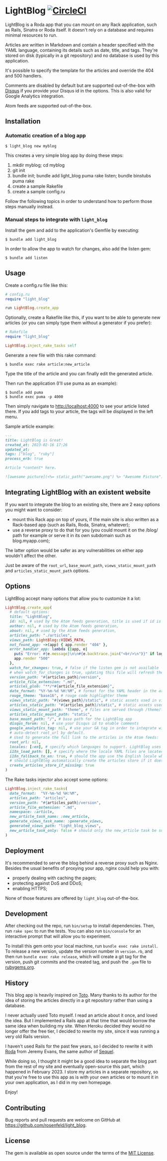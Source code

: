 # LightBlog [![CircleCI](https://dl.circleci.com/status-badge/img/gh/rosenfeld/light_blog/tree/main.svg?style=svg)](https://dl.circleci.com/status-badge/redirect/gh/rosenfeld/light_blog/tree/main)

LightBlog is a Roda app that you can mount on any Rack application, such as Rails, Sinatra or
Roda itself. It doesn't rely on a database and requires minimal resources to run.

Articles are written in Markdown and contain a header specified with the YAML language,
containing its details such as date, title, and tags. They're stored on disk (typically in
a git repository) and no database is used by this application.

It's possible to specify the template for the articles and override the 404 and 500 handlers.

Comments are disabled by default but are supported out-of-the-box with
[Disqus](https://disqus.com/) if you provide your Disqus id in the options. This is also valid
for Google Analytics integration.

Atom feeds are supported out-of-the-box.

## Installation

### Automatic creation of a blog app

    $ light_blog new myblog

This creates a very simple blog app by doing these steps:

1. mkdir myblog; cd myblog
2. git init
3. bundle init; bundle add light\_blog puma rake listen; bundle binstubs puma rake
4. create a sample Rakefile
5. create a sample config.ru

Follow the following topics in order to understand how to perform those steps manually
instead.

### Manual steps to integrate with `light_blog`

Install the gem and add to the application's Gemfile by executing:

    $ bundle add light_blog

In order to allow the app to watch for changes, also add the listen gem:

    $ bundle add listen

## Usage

Create a config.ru file like this:

```ruby
# config.ru
require "light_blog"

run LightBlog.create_app
```

Optionally, create a Rakefile like this, if you want to be able to generate new articles
(or you can simply type them without a generator if you prefer):

```ruby
# Rakefile
require "light_blog"

LightBlog.inject_rake_tasks self
```

Generate a new file with this rake command:

    $ bundle exec rake article:new_article

Type the title of the article and you can finally edit the generated article.

Then run the application (I'll use puma as an example):

    $ bundle add puma
    $ bundle exec puma -p 4000

Then simply navigate to [http://localhost:4000](http://localhost:4000) to see your article
listed there. If you add tags to your article, the tags will be displayed in the left menu.

Sample article example:

```markdown
---
title: LightBlog is Great!
created_at: 2023-02-16 17:26
updated_at:
tags: ["blog", "ruby"]
process_erb: true

Article *content* here.

![awesome picture](<%= static_path("awesome.png") %> "Awesome Picture")
```

## Integrating LightBlog with an existent website

If you want to integrate the blog to an existing site, there are 2 easy options you might want
to consider:

* mount this Rack app on top of yours, if the main site is also written as a Rack-based app
(such as Rails, Roda, Sinatra, whatever);
* use a reverse proxy to do that for you (you could mount it on the /blog/ path for example or
serve it in its own subdomain such as blog.myapp.com);

The latter option would be safer as any vulnerabilities on either app wouldn't affect the other.

Just be aware of the `root_url`, `base_mount_path`, `views_static_mount_path` and
`articles_static_mount_path` options.

## Options

LightBlog accept many options that allow you to customize it a lot:

```ruby
LightBlog.create_app(
  # default options:
  title: "LightBlog",
  id: nil, # used by the Atom feeds generation, title is used if id is nil
  author: nil, # used by the Atom feeds generation,
  about: nil, # used by the Atom feeds generation,
  articles_path: "./articles",
  views_path: LightBlog::VIEWS_PATH,
  not_found_app: ->(app) { app.render "404" },
  error_handler_app: lambda {|app, e|
    puts "Error: #{e.message}\n\n#{e.backtrace.join("<br/>\n")}" if log_errors
    app.render "500"
  },
  watch_for_changes: true, # false if the listen gem is not available
  # when watch_for_changes is true, updating this file will refresh the articles collection:
  version_path: "#{articles_path}/version",
  article_file_extension: ".md",
  articles_glob: "**/*#{article_file_extension}",
  date_format: "%Y-%m-%d %H:%M", # format for the YAML header in the article
  rouge_theme: "base16", # rouge code highlighter theme
  views_static_path: "#{views_path}/static", # static assets used in views
  articles_static_path: "#{articles_path}/static", # static assets used in articles
  views_static_mount_path: "theme", # files are served through /theme/file-path
  articles_static_mount_path: "static",
  base_mount_path: "/", # base path for the LightBlog app
  disqus_forum: nil, # use your Disqus id to enable comments
  google_analytics_tag: nil, # use your GA tag in order to integrate with Google Analytics
  # auto-detect root_url by default.
  # Used to generate the full link to the articles in the Atom feeds:
  root_url: nil,
  locales: [:en], # specify which languages to support. LightBlog uses the i18n gem
  i18n_load_path: [], # specify where the locale YAML files are located
  i18n_fallback_to_en: true, # should the app use the English locale when translation is missing?
  # should LightBlog automatically create the articles store if it doesn't exist?
  create_articles_store_if_missing: true
)
```

The Rake tasks injector also accept some options:

```ruby
LightBlog.inject_rake_tasks(
  date_format:  "%Y-%m-%d %H:%M",
  articles_path: "articles",
  version_path: "#{articles_path}/version",
  article_file_extension: ".md",
  namespace: :article,
  new_article_task_name: :new_article,
  generate_views_task_name: :generate_views,
  generated_views_path: "light_blog_views",
  new_article_task_only: false # should only the new_article task be supported?
)
```


## Deployment

It's recommended to serve the blog behind a reverse proxy such as Nginx. Besides the usual
benefits of proxying your app, nginx could help you with:

* properly dealing with caching the pages;
* protecting against DoS and DDoS;
* enabling HTTPS;

None of those features are offered by `light_blog` out-of-the-box.

## Development

After checking out the repo, run `bin/setup` to install dependencies. Then, run `rake spec` to
run the tests. You can also run `bin/console` for an interactive prompt that will allow you to
experiment.

To install this gem onto your local machine, run `bundle exec rake install`. To release a new
version, update the version number in `version.rb`, and then run `bundle exec rake release`,
which will create a git tag for the version, push git commits and the created tag, and push
the `.gem` file to [rubygems.org](https://rubygems.org).

## History

This blog app is heavily inspired on [Toto](https://github.com/cloudhead/toto). Many thanks to
its author for the idea of storing the articles directly in a git repository rather than using
a database.

I never actually used Toto myself. I read an article about it once, and loved the idea. But I
implemented a Rails app at that time that would borrow the same idea when building my site.
When Heroku decided they would no longer offer the free tier, I decided to rewrite my site,
since it was running a very old Rails version.

I haven't used Rails for the past few years, so I decided to rewrite it with
[Roda](https://github.com/jeremyevans/roda) from Jeremy Evans, the same author of
[Sequel](https://sequel.jeremyevans.net/).

While doing so, I thought it might be a good idea to separate the blog part from the rest of my
site and eventually open-source this part, which happened in February 2023. I store my articles
in a separate repository, so that you're free to use this app as is with your own articles
or to mount it in your own application, as I did in my own homepage.

Enjoy!

## Contributing

Bug reports and pull requests are welcome on GitHub at https://github.com/rosenfeld/light_blog.

## License

The gem is available as open source under the terms of the [MIT License](https://opensource.org/licenses/MIT).
